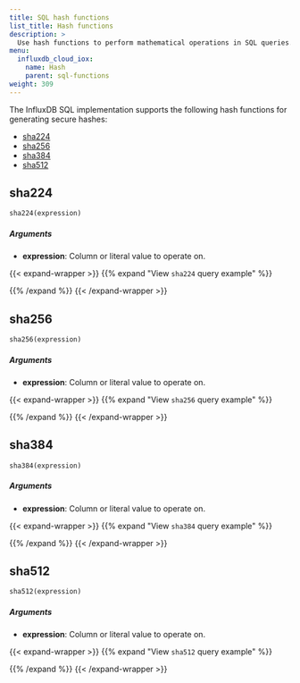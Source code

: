 ```yaml
---
title: SQL hash functions
list_title: Hash functions
description: >
  Use hash functions to perform mathematical operations in SQL queries.
menu:
  influxdb_cloud_iox:
    name: Hash
    parent: sql-functions    
weight: 309
---
```


The InfluxDB SQL implementation supports the following hash functions for
generating secure hashes:

- [sha224](#sha224)
- [sha256](#sha256)
- [sha384](#sha384)
- [sha512](#sha512)

## sha224

```sql
sha224(expression)
```
##### Arguments

- **expression**: Column or literal value to operate on.

{{< expand-wrapper >}}
{{% expand "View `sha224` query example" %}}

{{% /expand %}}
{{< /expand-wrapper >}}

## sha256

```sql
sha256(expression)
```
##### Arguments

- **expression**: Column or literal value to operate on.

{{< expand-wrapper >}}
{{% expand "View `sha256` query example" %}}

{{% /expand %}}
{{< /expand-wrapper >}}

## sha384

```sql
sha384(expression)
```
##### Arguments

- **expression**: Column or literal value to operate on.

{{< expand-wrapper >}}
{{% expand "View `sha384` query example" %}}

{{% /expand %}}
{{< /expand-wrapper >}}

## sha512

```sql
sha512(expression)
```
##### Arguments

- **expression**: Column or literal value to operate on.

{{< expand-wrapper >}}
{{% expand "View `sha512` query example" %}}

{{% /expand %}}
{{< /expand-wrapper >}}
